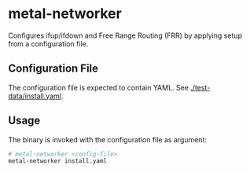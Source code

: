 # metal-networker

Configures ifup/ifdown and Free Range Routing (FRR) by applying setup from a configuration file.

## Configuration File

The configuration file is expected to contain YAML. See [./test-data/install.yaml](./test-data/install.yaml).

## Usage

The binary is invoked with the configuration file as argument:

```bash
# metal-networker <config-file>
metal-networker install.yaml

```